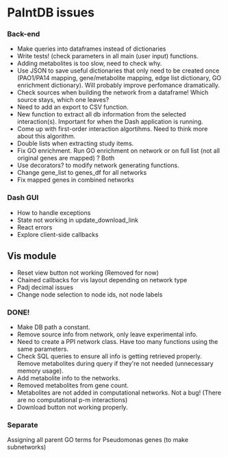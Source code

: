 # PaIntDB issues


### Back-end
- Make queries into dataframes instead of dictionaries
- Write tests! (check parameters in all main (user input) functions.
- Adding metabolites is too slow, need to check why.
- Use JSON to save useful dictionaries that only need to be created once (PAO1/PA14 mapping, gene/metabolite mapping, edge list dictionary, GO enrichment dictionary). Will probably improve perfomance dramatically.
- Check sources when building the network from a dataframe! Which source stays, which one leaves?
- Need to add an export to CSV function.
- New function to extract all db information from the selected interaction(s). Important for when the Dash application is running.
- Come up with first-order interaction algortihms. Need to think more about this algorithm.
- Double lists when extracting study items.
- Fix GO enrichment. Run GO enrichment on network or on full list (not all original genes are mapped) ? Both
- Use decorators? to modify network generating functions.
- Change gene_list to genes_df for all networks
- Fix mapped genes in combined networks

### Dash GUI
- How to handle exceptions
- State not working in update_download_link
- React errors
- Explore client-side callbacks

## Vis module
- Reset view button not working (Removed for now)
- Chained callbacks for vis layout depending on network type 
- Padj decimal issues
- Change node selection to node ids, not node labels

### DONE!
- Make DB path a constant.
- Remove source info from network, only leave experimental info.
- Need to create a PPI network class. Have too many functions using the same parameters.
- Check SQL queries to ensure all info is getting retrieved properly. Remove metabolites during query if they're not needed (unnecessary memory usage).
- Add metabolite info to the networks.
- Removed metabolites from gene count.
- Metabolites are not added in computational networks. Not a bug! (There are no computational p-m interactions)
- Download button not working properly.


### Separate
Assigning all parent GO terms for Pseudomonas genes (to make subnetworks)




